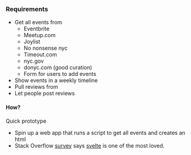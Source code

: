 
### Requirements

- Get all events from
	- Eventbrite
	- Meetup.com
	- Joylist
	- No nonsense nyc
	- Timeout.com
	- nyc.gov
	- donyc.com (good curation)
	- Form for users to add events
- Show events in a weekly timeline
- Pull reviews from 
- Let people post reviews

#### How?

Quick prototype
- Spin up a web app that runs a script to get all events and creates an html
- Stack Overflow [survey](https://survey.stackoverflow.co/2022/#most-loved-dreaded-and-wanted-webframe-love-dread) says [svelte](svelte.dev) is one of the most loved.
